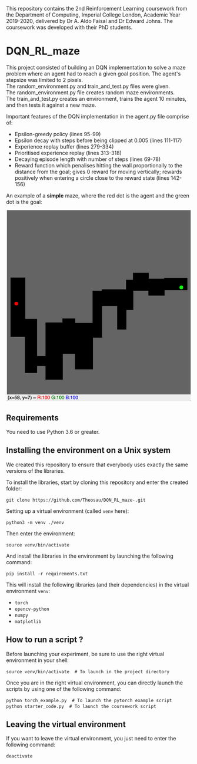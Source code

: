This repository contains the 2nd Reinforcement Learning coursework from the Department of Computing, Imperial College London, Academic Year 2019-2020, delivered by Dr A. Aldo Faisal and Dr Edward Johns. The coursework was developed with their PhD students. <br>

# DQN_RL_maze

This project consisted of building an DQN implementation to solve a maze problem where an agent had to reach a given goal position. The agent's stepsize was limited to 2 pixels. <br>
The random_environment.py and train_and_test.py files were given. <br>
The random_environment.py file creates random maze environments. <br>
The train_and_test.py creates an environment, trains the agent 10 minutes, and then tests it against a new maze.

Important features of the DQN implementation in the agent.py file comprise of: <br>
- Epsilon-greedy policy (lines 95-99)
- Epsilon decay with steps before being clipped at 0.005 (lines 111-117)
- Experience replay buffer (lines 279-334)
- Prioritised experience replay (lines 313-318)
- Decaying episode length with number of steps (lines 69-78)
- Reward function which penalises hitting the wall proportionally to the distance from the goal; gives 0 reward for moving vertically; rewards positively when entering a circle close to the reward state (lines 142-156)


An example of a **simple** maze, where the red dot is the agent and the green dot is the goal:

<p align="center">
  <img src="images/maze_simple_example.png" width=500>
</p>




## Requirements

You need to use Python 3.6 or greater.

## Installing the environment on a Unix system 

We created this repository to ensure that everybody uses exactly the same versions of the libraries.

To install the libraries, start by cloning this repository and enter the created folder:

```shell script
git clone https://github.com/Theosau/DQN_RL_maze-.git
```

Setting up a virtual environment (called ```venv``` here):

```shell script
python3 -m venv ./venv 
```

Then enter the environment:
```shell script
source venv/bin/activate
```

And install the libraries in the environment by launching the following command:
```shell script
pip install -r requirements.txt
```

This will install the following libraries (and their dependencies) in the virtual environment ```venv```:

- ```torch``` 
- ```opencv-python```
- ```numpy```
- ```matplotlib```

## How to run a script ?

Before launching your experiment, be sure to use the right virtual environment in your shell:
```shell script
source venv/bin/activate  # To launch in the project directory
```

Once you are in the right virtual environment, you can directly launch the scripts 
by using one of the following command:
```shell script
python torch_example.py  # To launch the pytorch example script
python starter_code.py  # To launch the coursework script
```

## Leaving the virtual environment

If you want to leave the virtual environment, you just need to enter the following command:
```shell script
deactivate
```
